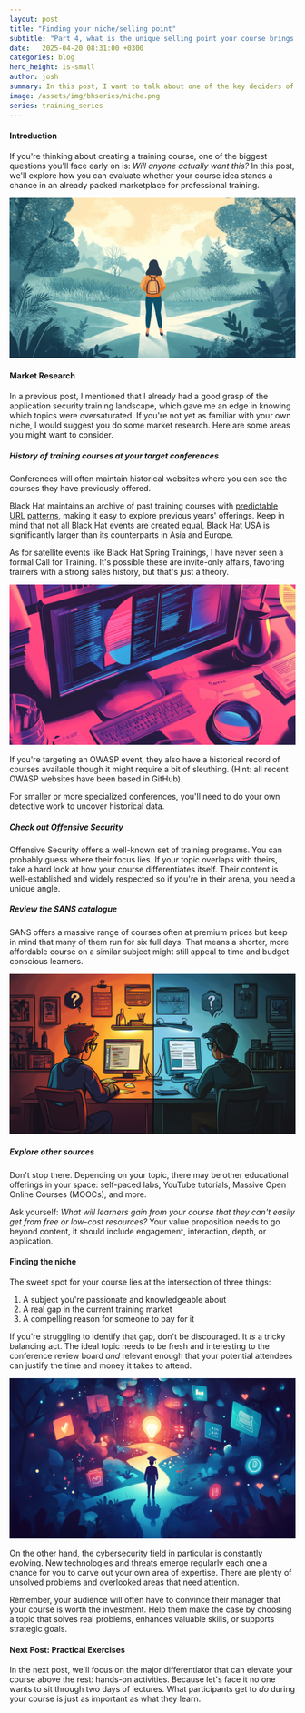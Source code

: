 ```yaml
---
layout: post
title: "Finding your niche/selling point"
subtitle: "Part 4, what is the unique selling point your course brings or niche it fills."
date:   2025-04-20 08:31:00 +0300
categories: blog
hero_height: is-small
author: josh
summary: In this post, I want to talk about one of the key deciders of your course's success - how you will differentiate it from everything else on the market.
image: /assets/img/bhseries/niche.png
series: training_series
---
```


#### Introduction

If you're thinking about creating a training course, one of the biggest questions you'll face early on is: *Will anyone actually want this?* In this post, we'll explore how you can evaluate whether your course idea stands a chance in an already packed marketplace for professional training.

![alt text](/assets/img/bhseries/crossroads.png)

#### Market Research

In a previous post, I mentioned that I already had a good grasp of the application security training landscape, which gave me an edge in knowing which topics were oversaturated. If you're not yet as familiar with your own niche, I would suggest you do some market research. Here are some areas you might want to consider.

##### History of training courses at your target conferences

Conferences will often maintain historical websites where you can see the courses they have previously offered.

Black Hat maintains an archive of past training courses with [predictable](https://www.blackhat.com/us-25/training/schedule/) [URL](https://www.blackhat.com/asia-24/training/schedule/) [patterns](https://www.blackhat.com/eu-23/training/schedule/), making it easy to explore previous years' offerings. Keep in mind that not all Black Hat events are created equal, Black Hat USA is significantly larger than its counterparts in Asia and Europe.

As for satellite events like Black Hat Spring Trainings, I have never seen a formal Call for Training. It's possible these are invite-only affairs, favoring trainers with a strong sales history, but that's just a theory.

![alt text](/assets/img/bhseries/sleuthing.png)

If you're targeting an OWASP event, they also have a historical record of courses available though it might require a bit of sleuthing. (Hint: all recent OWASP websites have been based in GitHub).

For smaller or more specialized conferences, you'll need to do your own detective work to uncover historical data.

##### Check out Offensive Security

Offensive Security offers a well-known set of training programs. You can probably guess where their focus lies. If your topic overlaps with theirs, take a hard look at how your course differentiates itself. Their content is well-established and widely respected so if you're in their arena, you need a unique angle.

##### Review the SANS catalogue

SANS offers a massive range of courses often at premium prices but keep in mind that many of them run for six full days. That means a shorter, more affordable course on a similar subject might still appeal to time and budget conscious learners.

![alt text](/assets/img/bhseries/comparison.png)

##### Explore other sources 

Don't stop there. Depending on your topic, there may be other educational offerings in your space: self-paced labs, YouTube tutorials, Massive Open Online Courses (MOOCs), and more.

Ask yourself: *What will learners gain from your course that they can't easily get from free or low-cost resources?* Your value proposition needs to go beyond content, it should include engagement, interaction, depth, or application.

#### Finding the niche

The sweet spot for your course lies at the intersection of three things:

1. A subject you're passionate and knowledgeable about
2. A real gap in the current training market
3. A compelling reason for someone to pay for it

If you're struggling to identify that gap, don't be discouraged. It *is* a tricky balancing act. The ideal topic needs to be fresh and interesting to the conference review board *and* relevant enough that your potential attendees can justify the time and money it takes to attend.

![alt text](/assets/img/bhseries/journey.png)

On the other hand, the cybersecurity field in particular is constantly evolving. New technologies and threats emerge regularly each one a chance for you to carve out your own area of expertise. There are plenty of unsolved problems and overlooked areas that need attention.

Remember, your audience will often have to convince their manager that your course is worth the investment. Help them make the case by choosing a topic that solves real problems, enhances valuable skills, or supports strategic goals.

#### Next Post: Practical Exercises

In the next post, we'll focus on the major differentiator that can elevate your course above the rest: hands-on activities. Because let's face it no one wants to sit through two days of lectures. What participants get to *do* during your course is just as important as what they learn.
